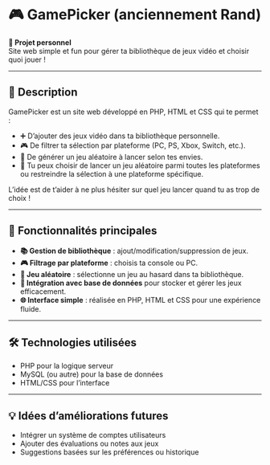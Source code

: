 # 🎮 GamePicker (anciennement Rand)

**📅 Projet personnel**  
Site web simple et fun pour gérer ta bibliothèque de jeux vidéo et choisir quoi jouer !

---

## 📝 Description

GamePicker est un site web développé en PHP, HTML et CSS qui te permet :

- ➕ D’ajouter des jeux vidéo dans ta bibliothèque personnelle.
- 🎮 De filtrer ta sélection par plateforme (PC, PS, Xbox, Switch, etc.).
- 🎲 De générer un jeu aléatoire à lancer selon tes envies.
- 🎯 Tu peux choisir de lancer un jeu aléatoire parmi toutes les plateformes ou restreindre la sélection à une plateforme spécifique.

L’idée est de t’aider à ne plus hésiter sur quel jeu lancer quand tu as trop de choix !

---

## 🚀 Fonctionnalités principales

- **📚 Gestion de bibliothèque** : ajout/modification/suppression de jeux.
- **🎮 Filtrage par plateforme** : choisis ta console ou PC.
- **🎲 Jeu aléatoire** : sélectionne un jeu au hasard dans ta bibliothèque.
- **💾 Intégration avec base de données** pour stocker et gérer les jeux efficacement.
- **🌐 Interface simple** : réalisée en PHP, HTML et CSS pour une expérience fluide.

---

## 🛠️ Technologies utilisées

- PHP pour la logique serveur  
- MySQL (ou autre) pour la base de données  
- HTML/CSS pour l’interface  

---

## 💡 Idées d’améliorations futures

- Intégrer un système de comptes utilisateurs  
- Ajouter des évaluations ou notes aux jeux  
- Suggestions basées sur les préférences ou historique  
